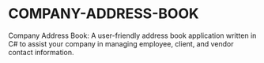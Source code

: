 # COMPANY-ADDRESS-BOOK
Company Address Book: A user-friendly address book application written in C# to assist your company in managing employee, client, and vendor contact information.
